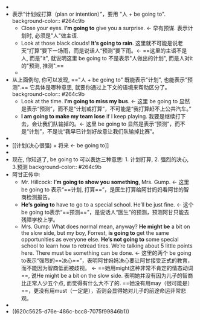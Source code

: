 -
- 表示“计划或打算（plan or intention）”，要用 "人 + be going to".
  background-color:: #264c9b
	- Close your eyes. **I’m going to** give you a surprise. ← 早有预谋. 表示计划时, 必须是"人"做主语.
	- Look at those black clouds! **It’s going to rain**. 这里就不可能是说老天“打算”要下一场雨，而是说话人“预测”要下雨。<- ==这里的主语不是人, 而是"it", 就说明这里 be going to 不是表示"人做出的计划", 而是人对it的"预测, 推测".==
	-
- 从上面例句, 你可以发现, =="人 + be going to"  既能表示"计划", 也能表示"预测".== 它具体是哪种意思, 就要你通过上下文的语境来帮助区分了。
  background-color:: #264c9b
	- Look at the time. **I’m going to miss my bus**. ← 这里 be going to 显然是表示“预测”，而不是“计划或打算”，不可能是“我打算赶不上公共汽车。”
	- **I am going to make my team lose** if I keep playing. 我要是继续打下去，会让我们队输掉的。← 这里 be going to 显然是表示“预测”，而不是“计划”，不是说“我早已计划好故意让我们队输掉比赛”。
-
- [[计划(决心很强) + 将来 ← be going to]]
-
- 现在, 你知道了, be going to 可以表达三种意思: 1. 计划打算, 2. 强烈的决心, 3.预测
  background-color:: #264c9b
- 阿甘正传中:
	- Mr. Hillcock: **I’m going to show you something**, Mrs. Gump. ← 这里 be going to 表示“==计划, 打算==”，是医生打算给阿甘妈妈看阿甘的智商检测报告。
	- **He’s going to** have to go to a special school. He’ll be just fine. ← 这个be going to表示“==预测==”，是说话人“医生”的预测，预测阿甘只能去残障学校上学。
	- Mrs. Gump: What does normal mean, anyway? **He might be** a bit on the slow side, but my boy, Forrest, **is going to** get the same opportunities as everyone else. **He’s not going to** some special school to learn how to retread tires. We’re talking about 5 little points here. There must be something can be done.
	  <- 这里的两个 be going to表示“强烈的==决心==”，表明阿甘妈妈决心要让阿甘接受正式的教育，而不能因为智商低而被歧视。
	  ← ==她用might这种非常不肯定的情态动词==, 说He might be a bit on the slow side. 表明她并没有因为儿子的智商比正常人少五个点, 而觉得有什么大不了的. ==她没有用may（很可能是）==，更没有用must（一定是），否则会显得她对儿子的前途命运非常悲观。
-
- ((620c5625-d76e-486c-bcc8-7075f99846b1))